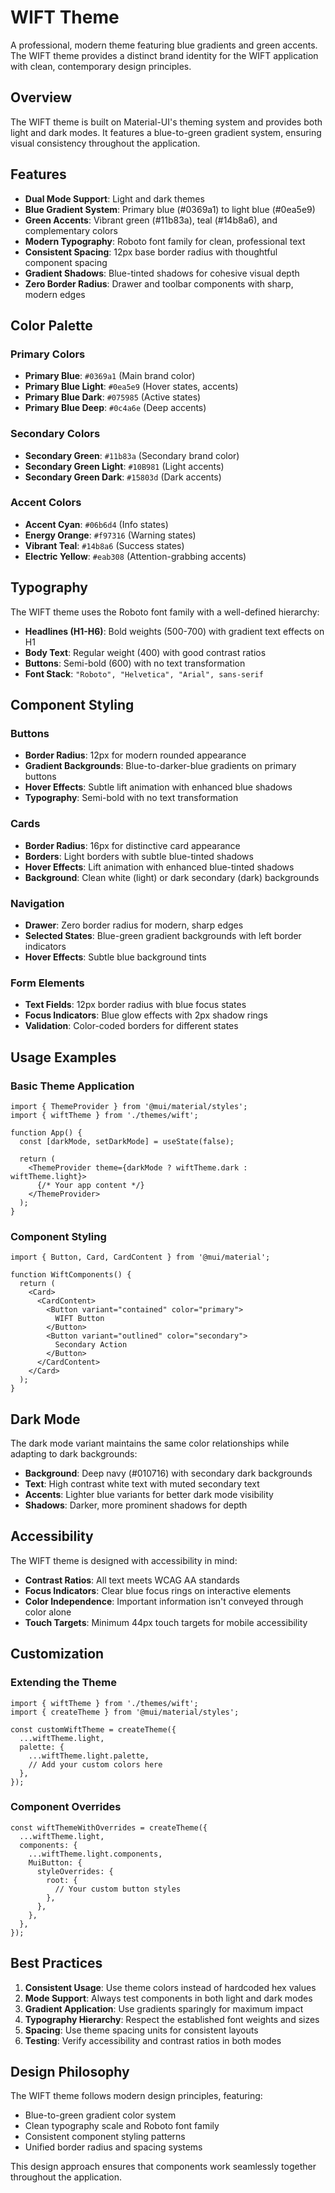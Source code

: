 # WIFT Theme

A professional, modern theme featuring blue gradients and green accents. The WIFT theme provides a distinct brand identity for the WIFT application with clean, contemporary design principles.

## Overview

The WIFT theme is built on Material-UI's theming system and provides both light and dark modes. It features a blue-to-green gradient system, ensuring visual consistency throughout the application.

## Features

- **Dual Mode Support**: Light and dark themes
- **Blue Gradient System**: Primary blue (#0369a1) to light blue (#0ea5e9)
- **Green Accents**: Vibrant green (#11b83a), teal (#14b8a6), and complementary colors
- **Modern Typography**: Roboto font family for clean, professional text
- **Consistent Spacing**: 12px base border radius with thoughtful component spacing
- **Gradient Shadows**: Blue-tinted shadows for cohesive visual depth
- **Zero Border Radius**: Drawer and toolbar components with sharp, modern edges

## Color Palette

### Primary Colors
- **Primary Blue**: `#0369a1` (Main brand color)
- **Primary Blue Light**: `#0ea5e9` (Hover states, accents)
- **Primary Blue Dark**: `#075985` (Active states)
- **Primary Blue Deep**: `#0c4a6e` (Deep accents)

### Secondary Colors
- **Secondary Green**: `#11b83a` (Secondary brand color)
- **Secondary Green Light**: `#10B981` (Light accents)
- **Secondary Green Dark**: `#15803d` (Dark accents)

### Accent Colors
- **Accent Cyan**: `#06b6d4` (Info states)
- **Energy Orange**: `#f97316` (Warning states)
- **Vibrant Teal**: `#14b8a6` (Success states)
- **Electric Yellow**: `#eab308` (Attention-grabbing accents)

## Typography

The WIFT theme uses the Roboto font family with a well-defined hierarchy:

- **Headlines (H1-H6)**: Bold weights (500-700) with gradient text effects on H1
- **Body Text**: Regular weight (400) with good contrast ratios
- **Buttons**: Semi-bold (600) with no text transformation
- **Font Stack**: `"Roboto", "Helvetica", "Arial", sans-serif`

## Component Styling

### Buttons
- **Border Radius**: 12px for modern rounded appearance
- **Gradient Backgrounds**: Blue-to-darker-blue gradients on primary buttons
- **Hover Effects**: Subtle lift animation with enhanced blue shadows
- **Typography**: Semi-bold with no text transformation

### Cards
- **Border Radius**: 16px for distinctive card appearance
- **Borders**: Light borders with subtle blue-tinted shadows
- **Hover Effects**: Lift animation with enhanced blue-tinted shadows
- **Background**: Clean white (light) or dark secondary (dark) backgrounds

### Navigation
- **Drawer**: Zero border radius for modern, sharp edges
- **Selected States**: Blue-green gradient backgrounds with left border indicators
- **Hover Effects**: Subtle blue background tints

### Form Elements
- **Text Fields**: 12px border radius with blue focus states
- **Focus Indicators**: Blue glow effects with 2px shadow rings
- **Validation**: Color-coded borders for different states

## Usage Examples

### Basic Theme Application
```tsx
import { ThemeProvider } from '@mui/material/styles';
import { wiftTheme } from './themes/wift';

function App() {
  const [darkMode, setDarkMode] = useState(false);
  
  return (
    <ThemeProvider theme={darkMode ? wiftTheme.dark : wiftTheme.light}>
      {/* Your app content */}
    </ThemeProvider>
  );
}
```

### Component Styling
```tsx
import { Button, Card, CardContent } from '@mui/material';

function WiftComponents() {
  return (
    <Card>
      <CardContent>
        <Button variant="contained" color="primary">
          WIFT Button
        </Button>
        <Button variant="outlined" color="secondary">
          Secondary Action
        </Button>
      </CardContent>
    </Card>
  );
}
```

## Dark Mode

The dark mode variant maintains the same color relationships while adapting to dark backgrounds:

- **Background**: Deep navy (#010716) with secondary dark backgrounds
- **Text**: High contrast white text with muted secondary text
- **Accents**: Lighter blue variants for better dark mode visibility
- **Shadows**: Darker, more prominent shadows for depth

## Accessibility

The WIFT theme is designed with accessibility in mind:

- **Contrast Ratios**: All text meets WCAG AA standards
- **Focus Indicators**: Clear blue focus rings on interactive elements
- **Color Independence**: Important information isn't conveyed through color alone
- **Touch Targets**: Minimum 44px touch targets for mobile accessibility

## Customization

### Extending the Theme
```tsx
import { wiftTheme } from './themes/wift';
import { createTheme } from '@mui/material/styles';

const customWiftTheme = createTheme({
  ...wiftTheme.light,
  palette: {
    ...wiftTheme.light.palette,
    // Add your custom colors here
  },
});
```

### Component Overrides
```tsx
const wiftThemeWithOverrides = createTheme({
  ...wiftTheme.light,
  components: {
    ...wiftTheme.light.components,
    MuiButton: {
      styleOverrides: {
        root: {
          // Your custom button styles
        },
      },
    },
  },
});
```

## Best Practices

1. **Consistent Usage**: Use theme colors instead of hardcoded hex values
2. **Mode Support**: Always test components in both light and dark modes
3. **Gradient Application**: Use gradients sparingly for maximum impact
4. **Typography Hierarchy**: Respect the established font weights and sizes
5. **Spacing**: Use theme spacing units for consistent layouts
6. **Testing**: Verify accessibility and contrast ratios in both modes

## Design Philosophy

The WIFT theme follows modern design principles, featuring:

- Blue-to-green gradient color system
- Clean typography scale and Roboto font family
- Consistent component styling patterns
- Unified border radius and spacing systems

This design approach ensures that components work seamlessly together throughout the application.
